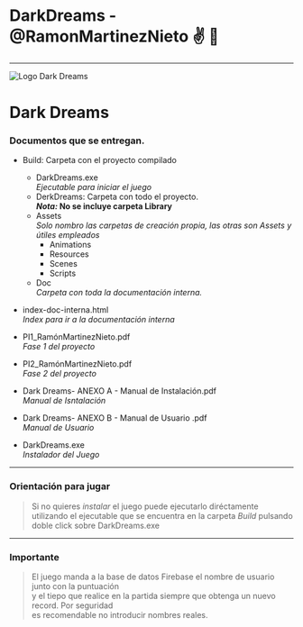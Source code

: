 # DarkDreams - @RamonMartinezNieto :v:  :metal:
---

![Logo Dark Dreams](https://i.ibb.co/Ph4FFf6/logo.jpg)

# Dark Dreams

### Documentos que se entregan.

+ Build: Carpeta con el proyecto compilado
	- DarkDreams.exe 								
		*Ejecutable para iniciar el juego*
	+ DerkDreams: Carpeta con todo el proyecto. 	
		**_Nota:_ No se incluye carpeta Library**
	- Assets 										
		*Solo nombro las carpetas de creación propia, las otras son Assets y útiles empleados*	
		- Animations								
		- Resources
		- Scenes
		- Scripts
	- Doc											
		*Carpeta con toda la documentación interna.*
		
+ index-doc-interna.html 							
	*Index para ir a la documentación interna*
+ PI1_RamónMartinezNieto.pdf 						
	*Fase 1 del proyecto*
+ PI2_RamónMartinezNieto.pdf						
	*Fase 2 del proyecto*
+ Dark Dreams- ANEXO A - Manual de Instalación.pdf	
	*Manual de Isntalación*
+ Dark Dreams- ANEXO B - Manual de Usuario .pdf 	
	*Manual de Usuario*
+ DarkDreams.exe									
	*Instalador del Juego* 

---

### Orientación para jugar
> Si no quieres *instalar* el juego puede ejecutarlo diréctamente utilizando el ejecutable 
> que se encuentra en la carpeta *Build* pulsando doble click sobre DarkDreams.exe 

---

### **Importante**
> El juego manda a la base de datos Firebase el nombre de usuario junto con la puntuación  
> y el tiepo que realice en la partida siempre que obtenga un nuevo record. Por seguridad  
> es recomendable no introducir nombres reales.  
